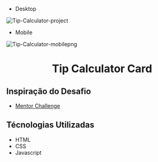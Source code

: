 - Desktop

![Tip-Calculator-project](https://user-images.githubusercontent.com/109632184/217969746-41a47bd4-a3be-459e-8ace-496662e4be96.png)

- Mobile 

![Tip-Calculator-mobilepng](https://user-images.githubusercontent.com/109632184/217970025-76ced855-012e-4fb2-88bb-9490eee77fb6.png)


<h1 align="center">Tip Calculator Card</h1>

<h2>Inspiração do Desafio</h2>

- <a href="https://www.frontendmentor.io/challenges/tip-calculator-app-ugJNGbJUX" target="_blank">Mentor Challenge</a>

<h2>Técnologias Utilizadas</h2>

- HTML
- CSS
- Javascript











